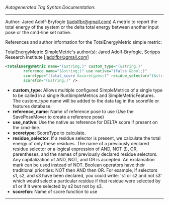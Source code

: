 <!-- THIS IS AN AUTOGENERATED FILE: Don't edit it directly, instead change the schema definition in the code itself. -->

_Autogenerated Tag Syntax Documentation:_

---
Author: Jared Adolf-Bryfogle (jadolfbr@gmail.com)
A metric to report the total energy of the system or the delta total energy between another input pose or the cmd-line set native.  

References and author information for the TotalEnergyMetric simple metric:

TotalEnergyMetric SimpleMetric's author(s):
Jared Adolf-Bryfogle, Scripps Research Institute [jadolfbr@gmail.com]

```xml
<TotalEnergyMetric name="(&string;)" custom_type="(&string;)"
        reference_name="(&string;)" use_native="(false &bool;)"
        scoretype="(total_score &scoretypes;)" residue_selector="(&string;)"
        scorefxn="(&string;)" />
```

-   **custom_type**: Allows multiple configured SimpleMetrics of a single type to be called in a single RunSimpleMetrics and SimpleMetricFeatures. 
 The custom_type name will be added to the data tag in the scorefile or features database.
-   **reference_name**: Name of reference pose to use (Use the SavePoseMover to create a reference pose)
-   **use_native**: Use the native as reference for DELTA score if present on the cmd-line.
-   **scoretype**: ScoreType to calculate.
-   **residue_selector**: If a residue selector is present, we calculate the total energy of only these residues. The name of a previously declared residue selector or a logical expression of AND, NOT (!), OR, parentheses, and the names of previously declared residue selectors. Any capitalization of AND, NOT, and OR is accepted. An exclamation mark can be used instead of NOT. Boolean operators have their traditional priorities: NOT then AND then OR. For example, if selectors s1, s2, and s3 have been declared, you could write: 's1 or s2 and not s3' which would select a particular residue if that residue were selected by s1 or if it were selected by s2 but not by s3.
-   **scorefxn**: Name of score function to use

---
